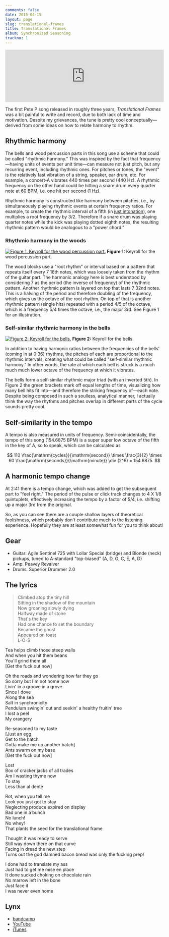```yaml
---
comments: false
date: 2015-04-15
layout: page
slug: translational-frames
title: Translational Frames
album: Synchronized Seasoning
trackno: 1
---
```


<iframe width="100%" height="166" scrolling="no" frameborder="no" src="https://w.soundcloud.com/player/?url=https%3A//api.soundcloud.com/tracks/200963019&amp;color=ff5500&amp;auto_play=false&amp;hide_related=false&amp;show_comments=true&amp;show_user=true&amp;show_reposts=false"></iframe>

The first Pete P song released in roughly three years, _Translational Frames_
was a bit painful to write and record, due to both lack of time and motivation.
Despite my grievances, the tune is pretty cool conceptually—derived from some
ideas on how to relate harmony to rhythm.


## Rhythmic harmony

The bells and wood percussion parts in this song use a scheme that could be
called "rhythmic harmony." This was inspired by the fact that frequency—having
units of events per unit time—can measure not just pitch, but any recurring
event, including rhythmic ones. For pitches or tones, the "event" is the
relatively fast vibration of a string, speaker, ear drum, etc. For example, a
concert-A vibrates 440 times per second (440 Hz). A rhythmic frequency on the
other hand could be hitting a snare drum every quarter note at 60 BPM, i.e. one
hit per second (1 Hz).

Rhythmic harmony is constructed like harmony between pitches, i.e., by
simultaneously playing rhythmic events at certain frequency ratios. For example,
to create the rhythmic interval of a fifth (in [just
intonation](http://en.wikipedia.org/wiki/Just_intonation)), one multiplies a
root frequency by 3/2. Therefore if a snare drum was playing quarter notes while
the kick was playing dotted eighth notes, the resulting rhythmic pattern would
be analogous to a "power chord."


### Rhythmic harmony in the woods

[![Figure 1. Keyroll for the wood percussion part.](/images/tf-wood-labeled.png)](/images/tf-wood-labeled.png)
**Figure 1:** Keyroll for the wood percussion part.

The wood blocks use a "root rhythm" or interval based on a pattern that repeats
itself every 7 16th notes, which was loosely taken from the rhythm of the guitar
part. The harmonic analogy here is best understood by considering 7 as the
period (the inverse of frequency) of the rhythmic pattern. Another rhythmic
pattern is layered on top that lasts 7 32nd notes. This is a halving of the
period and therefore doubling of the frequency, which gives us the octave of the
root rhythm. On top of that is another rhythmic pattern (single hits) repeated
with a period 4/5 of the octave, which is a frequency 5/4 times the octave,
i.e., the major 3rd. See Figure 1 for an illustration.


### Self-similar rhythmic harmony in the bells

[![Figure 2: Keyroll for the bells.](/images/tf-bells-labeled.png)](/images/tf-bells-labeled.png)
**Figure 2:** Keyroll for the bells.

In addition to having harmonic ratios between the frequencies of the bells'
(coming in at 0:36) rhythms, the pitches of each are proportional to the
rhythmic intervals, creating what could be called "self-similar rhythmic
harmony." In other words, the rate at which each bell is struck is a much much
much lower octave of the frequency at which it vibrates.

The bells form a self-similar rhythmic major triad (with an inverted 5th). In
Figure 2 the green brackets mark off equal lengths of time, visualizing how many
bell hits fit into—and therefore the striking frequency of—each note. Despite
being composed in such a soulless, analytical manner, I actually think the way
the rhythms and pitches overlap in different parts of the cycle sounds pretty
cool.


## Self-similarity in the tempo

A tempo is also measured in units of frequency. Semi-coincidentally, the tempo
of this song (154.6875 BPM) is a super super low octave of the fifth in the key
of A, so to speak, which can be calculated as

$$
110 \frac{\mathrm{cycles}}{\mathrm{second}} \times \frac{3}{2} \times 60 \frac{\mathrm{seconds}}{\mathrm{minute}} \div (2^6) = 154.6875.
$$


## A harmonic tempo change

At 2:41 there is a tempo change, which was added to get the subsequent part to
"feel right." The period of the pulse or click track changes to 4 X 1/8
quintuplets, effectively increasing the tempo by a factor of 5/4, i.e. shifting
up a major 3rd from the original.

So, as you can see there are a couple shallow layers of theoretical foolishness,
which probably don't contribute much to the listening experience. Hopefully they
are at least somewhat fun for you to think about!


## Gear

* Guitar: Agile Sentinel 725 with Lollar Special (bridge) and Blonde (neck) pickups, tuned to A-standard "top-biased" (A, D, G, C, E, A, D)
* Amp: Peavey Revalver
* Drums: Superior Drummer 2.0


## The lyrics

>Climbed atop the tiny hill<br>
Sitting in the shadow of the mountain<br>
Now groaning slowly dying<br>
Halfway made of stone<br>
That's the key<br>
Had one chance to set the boundary<br>
Became the ghost<br>
Appeared on toast<br>
L-O-S
>
Tea helps climb those steep walls<br>
And when you hit them beans<br>
You'll grind them all<br>
[Get the fuck out now]
>
Oh the roads and wondering how far they go<br>
So sorry but I'm not home now<br>
Livin' in a groove in a grove<br>
Since I dove<br>
Along the sea<br>
Salt in synchronicity<br>
Pendulum swingin' out and seekin' a healthy fruitin' tree<br>
I lost a peel<br>
My orangery
>
Re-seasoned to my taste<br>
[Just an egg<br>
Get to the hatch<br>
Gotta make me up another batch]<br>
Ants swarm on my base<br>
[Get the fuck out now]
>
Lost<br>
Box of cracker jacks of all trades<br>
Am I wasting thyme now<br>
To stay<br>
Less than al dente
>
Rot, when you tell me<br>
Look you just got to stay<br>
Neglecting produce expired on display<br>
Bad one in a bunch<br>
No lunch!<br>
No whey!<br>
That plants the seed for the translational frame
>
Thought it was ready to serve<br>
Still way down there on that curve<br>
Facing in dread the new step<br>
Turns out the god damned bacon bread was only the fucking prep!
>
I done had to translate my ass<br>
Just had to get me mise en place<br>
It done sucked choking on chocolate rain<br>
No marrow left in the bone<br>
Just face it<br>
I was never even home


## Lynx

* [bandcamp](https://petepeterson.bandcamp.com/track/translational-frames)
* [YouTube](http://youtu.be/fQX78JrACM0)
* [iTunes](http://itunes.apple.com/album/id985437838)
